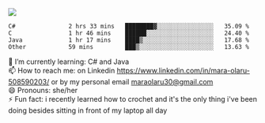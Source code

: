 

 <img align="center" src="https://github-readme-stats.vercel.app/api?username=MaraxD&theme=github_dark&show_icons=true&count_private=true"/>
 <br/>

<!--START_SECTION:waka-->

```text
C#               2 hrs 33 mins   ████████▓░░░░░░░░░░░░░░░░   35.09 %
C                1 hr 46 mins    ██████░░░░░░░░░░░░░░░░░░░   24.40 %
Java             1 hr 17 mins    ████▒░░░░░░░░░░░░░░░░░░░░   17.68 %
Other            59 mins         ███▒░░░░░░░░░░░░░░░░░░░░░   13.63 %
```

<!--END_SECTION:waka-->
<!--[![willianrod's wakatime stats](https://github-readme-stats.vercel.app/api/wakatime?username=MaraxD)](https://github.com/anuraghazra/github-readme-stats)-->

🌱 I’m currently learning: C# and Java <br/>
📫 How to reach me: on Linkedin https://www.linkedin.com/in/mara-olaru-508590203/ or by my personal email maraolaru30@gmail.com <br/>
😄 Pronouns: she/her <br/>
⚡ Fun fact: i recently learned how to crochet and it's the only thing i've been doing besides sitting in front of my laptop all day <br/>
 
